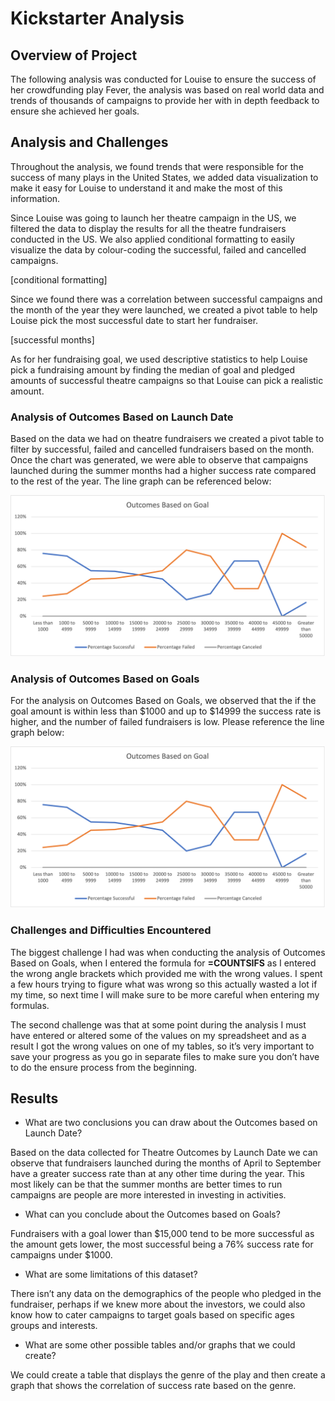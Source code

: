 # Kickstarter Analysis

## **Overview of Project**

The following analysis was conducted for Louise to ensure the success of her crowdfunding play Fever, the analysis was based on real world data and trends of thousands of campaigns to provide her with in depth feedback to ensure she achieved her goals.

## **Analysis and Challenges**

Throughout the analysis, we found trends that were responsible for the success of many plays in the United States, we added data visualization to make it easy for Louise to understand it and make the most of this information.

Since Louise was going to launch her theatre campaign in the US, we filtered the data to display the results for all the theatre fundraisers conducted in the US. We also applied conditional formatting to easily visualize the data by colour-coding the successful, failed and cancelled campaigns. 

[conditional formatting]

Since we found there was a correlation between successful campaigns and the month of the year they were launched, we created a pivot table to help Louise pick the most successful date to start her fundraiser. 

[successful months]

As for her fundraising goal, we used descriptive statistics to help Louise pick a fundraising amount by finding the median of goal and pledged amounts of successful theatre campaigns so that Louise can pick a realistic amount. 

### Analysis of Outcomes Based on Launch Date

Based on the data we had on theatre fundraisers we created a pivot table to filter by successful, failed and cancelled fundraisers based on the month. Once the chart was generated, we were able to observe that campaigns launched during the summer months had a higher success rate compared to the rest of the year. The line graph can be referenced below:

![alt text](https://github.com/Karenjakins/kickstarter-analysis/blob/main/Outcomes%20Based%20on%20Goal.png "Outcomes Based on Goal")

### Analysis of Outcomes Based on Goals

For the analysis on Outcomes Based on Goals, we observed that the if the goal amount is within less than $1000 and up to $14999 the success rate is higher, and the number of failed fundraisers is low. Please reference the line graph below:

![alt text](https://github.com/Karenjakins/kickstarter-analysis/blob/main/Outcomes%20Based%20on%20Goal.png "Outcomes Based on Goal")

### Challenges and Difficulties Encountered

The biggest challenge I had was when conducting the analysis of Outcomes Based on Goals, when I entered the formula for **=COUNTSIFS** as I entered the wrong angle brackets which provided me with the wrong values. I spent a few hours trying to figure what was wrong so this actually wasted a lot if my time, so next time I will make sure to be more careful when entering my formulas. 

The second challenge was that at some point during the analysis I must have entered or altered some of the values on my spreadsheet and as a result I got the wrong values on one of my tables, so it’s very important to save your progress as you go in separate files to make sure you don’t have to do the ensure process from the beginning. 

## **Results**

- What are two conclusions you can draw about the Outcomes based on Launch Date? 

Based on the data collected for Theatre Outcomes by Launch Date we can observe that fundraisers launched during the months of April to September have a greater success rate than at any other time during the year. This most likely can be that the summer months are better times to run campaigns are people are more interested in investing in activities. 

- What can you conclude about the Outcomes based on Goals?

Fundraisers with a goal lower than $15,000 tend to be more successful as the amount gets lower, the most successful being a 76% success rate for campaigns under $1000. 

- What are some limitations of this dataset?

There isn’t any data on the demographics of the people who pledged in the fundraiser, perhaps if we knew more about the investors, we could also know how to cater campaigns to target goals based on specific ages groups and interests. 

- What are some other possible tables and/or graphs that we could create?

We could create a table that displays the genre of the play and then create a graph that shows the correlation of success rate based on the genre. 

